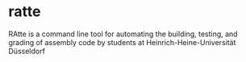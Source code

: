 # ratte
RAtte is a command line tool for automating the building, testing, and grading of assembly code by students at Heinrich-Heine-Universität Düsseldorf
